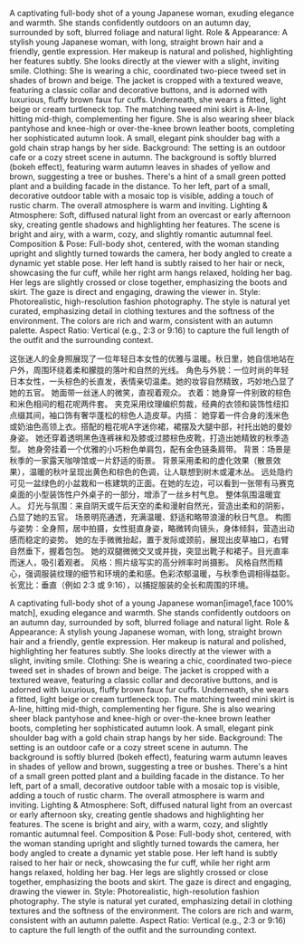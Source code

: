A captivating full-body shot of a young Japanese woman, exuding elegance and warmth. She stands confidently outdoors on an autumn day, surrounded by soft, blurred foliage and natural light.
Role & Appearance: A stylish young Japanese woman, with long, straight brown hair and a friendly, gentle expression. Her makeup is natural and polished, highlighting her features subtly. 
She looks directly at the viewer with a slight, inviting smile.
Clothing: She is wearing a chic, coordinated two-piece tweed set in shades of brown and beige. 
The jacket is cropped with a textured weave, featuring a classic collar and decorative buttons, and is adorned with luxurious, fluffy brown faux fur cuffs. Underneath, 
she wears a fitted, light beige or cream turtleneck top. The matching tweed mini skirt is A-line, hitting mid-thigh, complementing her figure. 
She is also wearing sheer black pantyhose and knee-high or over-the-knee brown leather boots, completing her sophisticated autumn look. 
A small, elegant pink shoulder bag with a gold chain strap hangs by her side.
Background: The setting is an outdoor cafe or a cozy street scene in autumn. 
The background is softly blurred (bokeh effect), featuring warm autumn leaves in shades of yellow and brown, suggesting a tree or bushes. 
There's a hint of a small green potted plant and a building facade in the distance. To her left, part of a small, decorative outdoor table with a mosaic top is visible, adding a touch of rustic charm. 
The overall atmosphere is warm and inviting.
Lighting & Atmosphere: Soft, diffused natural light from an overcast or early afternoon sky, creating gentle shadows and highlighting her features. 
The scene is bright and airy, with a warm, cozy, and slightly romantic autumnal feel.
Composition & Pose: Full-body shot, centered, with the woman standing upright and slightly turned towards the camera, her body angled to create a dynamic yet stable pose. 
Her left hand is subtly raised to her hair or neck, showcasing the fur cuff, while her right arm hangs relaxed, holding her bag. 
Her legs are slightly crossed or close together, emphasizing the boots and skirt. The gaze is direct and engaging, drawing the viewer in.
Style: Photorealistic, high-resolution fashion photography. 
The style is natural yet curated, emphasizing detail in clothing textures and the softness of the environment. The colors are rich and warm, consistent with an autumn palette.
Aspect Ratio: Vertical (e.g., 2:3 or 9:16) to capture the full length of the outfit and the surrounding context.

这张迷人的全身照展现了一位年轻日本女性的优雅与温暖。秋日里，她自信地站在户外，周围环绕着柔和朦胧的落叶和自然的光线。
角色与外貌：一位时尚的年轻日本女性，一头棕色的长直发，表情亲切温柔。她的妆容自然精致，巧妙地凸显了她的五官。
她面带一丝迷人的微笑，直视着观众。
衣着：她身穿一件别致的棕色和米色相间的粗花呢两件套。
夹克采用纹理编织剪裁，经典的衣领和装饰性纽扣点缀其间，袖口饰有奢华蓬松的棕色人造皮草。内搭：
她穿着一件合身的浅米色或奶油色高领上衣。搭配的粗花呢A字迷你裙，裙摆及大腿中部，衬托出她的曼妙身姿。
她还穿着透明黑色连裤袜和及膝或过膝棕色皮靴，打造出她精致的秋季造型。
她身旁挂着一个优雅的小巧粉色单肩包，配有金色链条肩带。
背景：场景是秋季的一家露天咖啡馆或一片舒适的街景。
背景采用柔和的虚化效果（散景效果），温暖的秋叶呈现出黄色和棕色的色调，让人联想到树木或灌木丛。
远处隐约可见一盆绿色的小盆栽和一栋建筑的正面。在她的左边，可以看到一张带有马赛克桌面的小型装饰性户外桌子的一部分，增添了一丝乡村气息。
整体氛围温暖宜人。
灯光与氛围：来自阴天或午后天空的柔和漫射自然光，营造出柔和的阴影，凸显了她的五官。
场景明亮通透，充满温暖、舒适和略带浪漫的秋日气息。
构图与姿势：全身照，居中拍摄​​，女性挺直身姿，略微转向镜头，身体倾斜，营造出动感而稳定的姿势。
她的左手微微抬起，置于发际或颈前，展现出皮草袖口，右臂自然垂下，握着包包。
她的双腿微微交叉或并拢，突显出靴子和裙子。目光直率而迷人，吸引着观者。
风格：照片级写实的高分辨率时尚摄影。
风格自然而精心，强调服装纹理的细节和环境的柔和感。色彩浓郁温暖，与秋季色调相得益彰。
长宽比：垂直（例如 2:3 或 9:16），以捕捉服装的全长和周围的环境。

A captivating full-body shot of a young Japanese woman[image1,face 100% match], exuding elegance and warmth. She stands confidently outdoors on an autumn day, surrounded by soft, blurred foliage and natural light.
Role & Appearance: A stylish young Japanese woman, with long, straight brown hair and a friendly, gentle expression. Her makeup is natural and polished, highlighting her features subtly. She looks directly at the viewer with a slight, inviting smile.
Clothing: She is wearing a chic, coordinated two-piece tweed set in shades of brown and beige. The jacket is cropped with a textured weave, featuring a classic collar and decorative buttons, and is adorned with luxurious, fluffy brown faux fur cuffs. Underneath, she wears a fitted, light beige or cream turtleneck top. The matching tweed mini skirt is A-line, hitting mid-thigh, complementing her figure. She is also wearing sheer black pantyhose and knee-high or over-the-knee brown leather boots, completing her sophisticated autumn look. A small, elegant pink shoulder bag with a gold chain strap hangs by her side.
Background: The setting is an outdoor cafe or a cozy street scene in autumn. The background is softly blurred (bokeh effect), featuring warm autumn leaves in shades of yellow and brown, suggesting a tree or bushes. There's a hint of a small green potted plant and a building facade in the distance. To her left, part of a small, decorative outdoor table with a mosaic top is visible, adding a touch of rustic charm. The overall atmosphere is warm and inviting.
Lighting & Atmosphere: Soft, diffused natural light from an overcast or early afternoon sky, creating gentle shadows and highlighting her features. The scene is bright and airy, with a warm, cozy, and slightly romantic autumnal feel.
Composition & Pose: Full-body shot, centered, with the woman standing upright and slightly turned towards the camera, her body angled to create a dynamic yet stable pose. Her left hand is subtly raised to her hair or neck, showcasing the fur cuff, while her right arm hangs relaxed, holding her bag. Her legs are slightly crossed or close together, emphasizing the boots and skirt. The gaze is direct and engaging, drawing the viewer in.
Style: Photorealistic, high-resolution fashion photography. The style is natural yet curated, emphasizing detail in clothing textures and the softness of the environment. The colors are rich and warm, consistent with an autumn palette.
Aspect Ratio: Vertical (e.g., 2:3 or 9:16) to capture the full length of the outfit and the surrounding context.
